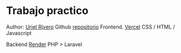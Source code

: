 # Trabajo practico

Author: [Uriel Rivero](https://github.com/urielri)
Github [repositorio](https://github.com/urielri/tp-galileo-galilei)
Frontend. [Vercel](https://tp-galileo-galilei.vercel.app/)
CSS / HTML / Javascript

Backend [Render](https://tp-galileo-galilei.onrender.com/api)
PHP > Laravel
